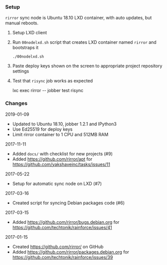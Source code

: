 ### Setup

`rirror` sync node is Ubuntu 18.10 LXD container, with
auto updates, but manual reboots.

1. Setup LXD client
2. Run `00nodelxd.sh` script that creates LXD container
   named `rirror` and bootstraps it

       ./00nodelxd.sh

3. Paste deploy keys shown on the screen to appropriate
   project repository settings

4. Test that `risync` job works as expected

    lxc exec rirror -- jobber test risync


### Changes

2019-01-09

- Updated to Ubuntu 18.10, jobber 1.2.1 and IPython3
- Use Ed25519 for deploy keys
- Limit rirror container to 1 CPU and 512MB RAM

2017-11-11

- Added `docs/` with checklist for new projects (#9)
- Added https://github.com/rirror/apt for
  https://github.com/yakshaveinc/tasks/issues/11

2017-05-22

- Setup for automatic sync node on LXD (#7)

2017-03-16

- Created script for syncing Debian packages code (#6)

2017-03-15

- Added https://github.com/rirror/bugs.debian.org for
  https://github.com/techtonik/rainforce/issues/41

2017-01-15

- Created https://github.com/rirror/ on GitHub
- Added https://github.com/rirror/packages.debian.org for
  https://github.com/techtonik/rainforce/issues/39
